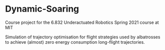 # Dynamic-Soaring

Course project for the 6.832 Underactuated Robotics Spring 2021 course at MIT

Simulation of trajectory optimisation for flight strategies used by albatrosses to achieve (almost) zero energy consumption long-flight trajectories.

